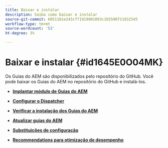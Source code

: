 ```yaml
---
title: Baixar e instalar
description: Saiba como baixar e instalar
source-git-commit: 6051181e243cf71919901093c1b5590f21832545
workflow-type: tm+mt
source-wordcount: '53'
ht-degree: 3%

---
```



# Baixar e instalar {#id1645E0O04MK}

Os Guias do AEM são disponibilizados pelo repositório do GitHub. Você pode baixar os Guias do AEM no repositório do GitHub e instalá-los.

- **[Implantar módulo de Guias do AEM](download-install-dxml-first-time.md)**

- **[Configurar o Dispatcher](download-install-configure-dispatcher.md)**

- **[Verificar a instalação dos Guias do AEM](download-install-verify-dxml-installation.md)**

- **[Atualizar guias do AEM](download-install-upgrade-dxml.md)**

- **[Substituições de configuração](download-install-additional-config-override.md)**

- **[Recommendations para otimização de desempenho](download-install-recommend-perf-optimiz.md)**


